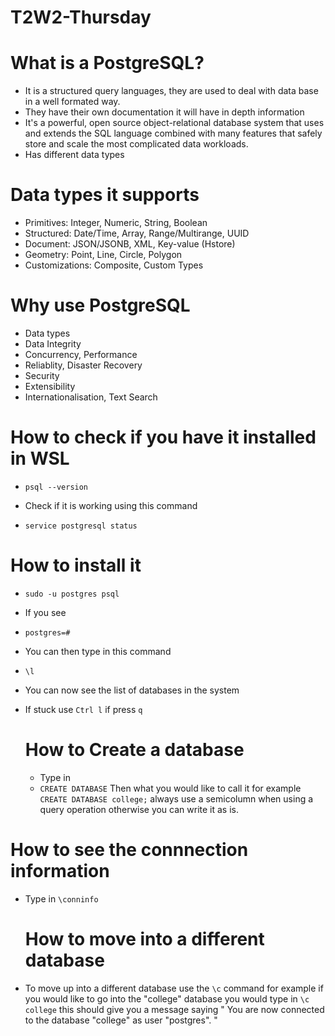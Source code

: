 # T2W2-Thursday

# What is a PostgreSQL?

- It is a structured query languages, they are used to deal with data base in a well formated way.
- They have their own documentation it will have in depth information
- It's a powerful, open source object-relational database system that uses and extends the SQL language combined with many features that safely store and scale the most complicated data workloads.
- Has different data types

# Data types it supports

- Primitives: Integer, Numeric, String, Boolean
- Structured: Date/Time, Array, Range/Multirange, UUID
- Document: JSON/JSONB, XML, Key-value (Hstore)
- Geometry: Point, Line, Circle, Polygon
- Customizations: Composite, Custom Types
  
# Why use PostgreSQL

- Data types
- Data Integrity
- Concurrency, Performance
- Reliablity, Disaster Recovery 
- Security 
- Extensibility 
- Internationalisation, Text Search

# How to check if you have it installed in WSL

- ``` psql --version ```

- Check if it is working using this command 
-  ``` service postgresql status ```

# How to install it 

- ``` sudo -u postgres psql ```

- If you see 
- ``` postgres=# ```
- You can then type in this command
- ``` \l ```
- You can now see the list of databases in the system 
- If stuck use ``` Ctrl l ``` if press ``` q ```
  
  # How to Create a database

  - Type in 
  - ``` CREATE DATABASE ``` Then what you would like to call it for example ``` CREATE DATABASE college; ``` always use a semicolumn when using a query operation otherwise you can write it as is. 
  
# How to see the connnection information

- Type in ``` \conninfo ```
  
  # How to move into a different database

- To move up into a different database use the ``` \c ``` command for example if you would like to go into the "college" database you would type in ``` \c college ``` this should give you a message saying " You are now connected to the database "college" as user "postgres". "
